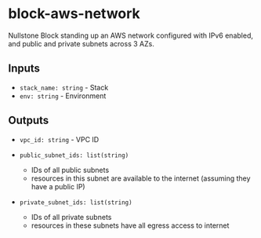 # block-aws-network

Nullstone Block standing up an AWS network configured with IPv6 enabled, and public and private subnets across 3 AZs.

## Inputs

- `stack_name: string` - Stack
- `env: string` - Environment

## Outputs

- `vpc_id: string` - VPC ID

- `public_subnet_ids: list(string)` 
  - IDs of all public subnets 
  - resources in this subnet are available to the internet (assuming they have a public IP)

- `private_subnet_ids: list(string)`
  - IDs of all private subnets
  - resources in these subnets have all egress access to internet
